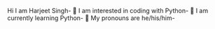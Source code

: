 Hi I am Harjeet Singh- 👋 
I am interested in coding with Python- 👀 
I am currently learning Python- 🌱 
My pronouns are he/his/him- 


<!---
harjeetsm/harjeetsm is a ✨ special ✨ repository because its `README.md` (this file) appears on your GitHub profile.
You can click the Preview link to take a look at your changes.
--->
